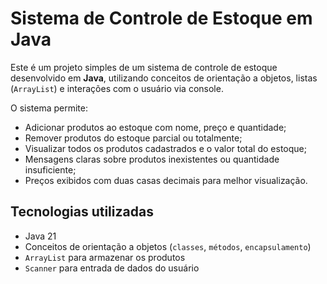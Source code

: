 # Sistema de Controle de Estoque em Java

Este é um projeto simples de um sistema de controle de estoque desenvolvido em **Java**, utilizando conceitos de orientação a objetos, listas (`ArrayList`) e interações com o usuário via console.

O sistema permite:
- Adicionar produtos ao estoque com nome, preço e quantidade;
- Remover produtos do estoque parcial ou totalmente;
- Visualizar todos os produtos cadastrados e o valor total do estoque;
- Mensagens claras sobre produtos inexistentes ou quantidade insuficiente;
- Preços exibidos com duas casas decimais para melhor visualização.

## Tecnologias utilizadas

- Java 21
- Conceitos de orientação a objetos (`classes`, `métodos`, `encapsulamento`)
- `ArrayList` para armazenar os produtos
- `Scanner` para entrada de dados do usuário